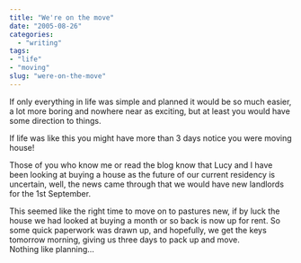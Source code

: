 ```yaml
---
title: "We're on the move"
date: "2005-08-26"
categories: 
  - "writing"
tags:
- "life"
- "moving"
slug: "were-on-the-move"
---
```


If only everything in life was simple and planned it would be so much easier, a lot more boring and nowhere near as exciting, but at least you would have some direction to things.
 
If life was like this you might have more than 3 days notice you were moving house!  

Those of you who know me or read the blog know that Lucy and I have been looking at buying a house as the future of our current residency is uncertain, well, the news came through that we would have new landlords for the 1st September.
 
This seemed like the right time to move on to pastures new, if by luck the house we had looked at buying a month or so back is now up for rent. So some quick paperwork was drawn up, and hopefully, we get the keys tomorrow morning, giving us three days to pack up and move.  
Nothing like planning…
